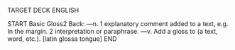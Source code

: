 TARGET DECK
ENGLISH

START
Basic
Gloss2
Back: —n. 1 explanatory comment added to a text, e.g. In the margin. 2 interpretation or paraphrase. —v. Add a gloss to (a text, word, etc.). [latin glossa tongue]
END
